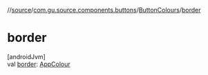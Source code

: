 //[source](../../../index.md)/[com.gu.source.components.buttons](../index.md)/[ButtonColours](index.md)/[border](border.md)

# border

[androidJvm]\
val [border](border.md): [AppColour](../../com.gu.source.daynight/-app-colour/index.md)
